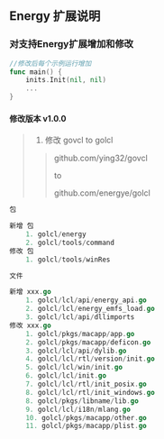 ## Energy 扩展说明

### 对支持Energy扩展增加和修改
```go
//修改后每个示例运行增加
func main() {
    inits.Init(nil, nil)
	...
}
```

#### 修改版本 v1.0.0

> 1. 修改 govcl to golcl
>> github.com/ying32/govcl
>>
>> to
>>
>> github.com/energye/golcl

```go
包 

新增 包
    1. golcl/energy
    2. golcl/tools/command
修改 包
    1. golcl/tools/winRes

文件

新增 xxx.go
    1. golcl/lcl/api/energy_api.go
    2. golcl/lcl/energy_emfs_load.go
    3. golcl/lcl/api/dllimports
修改 xxx.go
    1. golcl/pkgs/macapp/app.go
    2. golcl/pkgs/macapp/deficon.go
    3. golcl/lcl/api/dylib.go
    4. golcl/lcl/rtl/version/init.go
    5. golcl/lcl/win/init.go
    6. golcl/lcl/init.go
    7. golcl/lcl/rtl/init_posix.go
    8. golcl/lcl/rtl/init_windows.go
    8. golcl/pkgs/libname/lib.go
    9. golcl/lcl/i18n/mlang.go
    10. golcl/pkgs/macapp/other.go
    11. golcl/pkgs/macapp/plist.go
```


